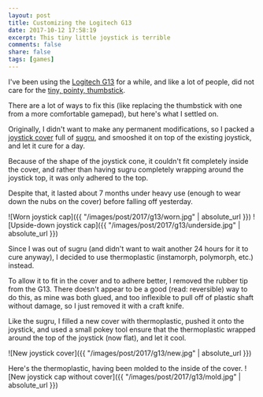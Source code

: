 ```yaml
---
layout: post
title: Customizing the Logitech G13
date: 2017-10-12 17:58:19
excerpt: This tiny little joystick is terrible
comments: false
share: false
tags: [games]
---
```


I've been using the [Logitech G13](https://gaming.logitech.com/en-us/product/g13-advanced-gameboard) for a while, and like a lot of people, did not care for the [tiny, pointy, thumbstick](https://gaming.logitech.com/assets/53554/2/g13-gaming-gameboard.jpg).

There are a lot of ways to fix this (like replacing the thumbstick with one from a more comfortable gamepad), but here's what I settled on.

Originally, I didn't want to make any permanent modifications, so I packed a [joystick cover](https://amazon.com/gp/product/B00OXT579S) full of [sugru](https://www.amazon.com/Sugru-Moldable-SBWG3-Black-White/dp/B01GG9JSVK), and smooshed it on top of the existing joystick, and let it cure for a day.

Because of the shape of the joystick cone, it couldn't fit completely inside the cover, and rather than having sugru completely wrapping around the joystick top, it was only adhered to the top. 

Despite that, it lasted about 7 months under heavy use (enough to wear down the
nubs on the cover) before falling off yesterday.

![Worn joystick cap]({{ "/images/post/2017/g13/worn.jpg" | absolute_url }})
![Upside-down joystick cap]({{ "/images/post/2017/g13/underside.jpg" | absolute_url }})

Since I was out of sugru (and didn't want to wait another 24 hours for it to cure anyway), I decided to use thermoplastic (instamorph, polymorph, etc.) instead.

To allow it to fit in the cover and to adhere better, I removed the rubber tip from the G13. There doesn't appear to be a good (read: reversible) way to do this,
as mine was both glued, and too inflexible to pull off of plastic shaft without damage, so I just removed it with a craft knife.

Like the sugru, I filled a new cover with thermoplastic, pushed it onto the joystick, and used a small pokey tool ensure that the thermoplastic wrapped around the top of the joystick (now flat), and let it cool.

![New joystick cover]({{ "/images/post/2017/g13/new.jpg" | absolute_url }})

Here's the thermoplastic, having been molded to the inside of the cover.
![New joystick cap without cover]({{ "/images/post/2017/g13/mold.jpg" | absolute_url }})

